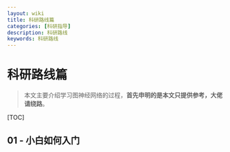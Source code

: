 ```yaml
---
layout: wiki
title: 科研路线篇
categories: [科研指导]
description: 科研路线
keywords: 科研路线
---
```


# 科研路线篇

> 本文主要介绍学习图神经网络的过程，**首先申明的是本文只提供参考，大佬请绕路**。



[TOC]



## 01 - 小白如何入门

